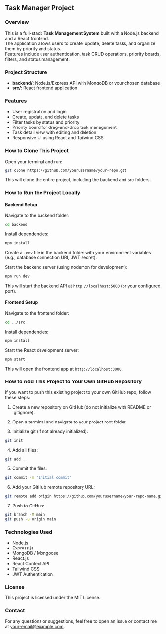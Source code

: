 ## Task Manager Project

### Overview

This is a full-stack **Task Management System** built with a Node.js backend and a React frontend.  
The application allows users to create, update, delete tasks, and organize them by priority and status.  
Features include user authentication, task CRUD operations, priority boards, filters, and status management.

### Project Structure

- **backend/**: Node.js/Express API with MongoDB or your chosen database  
- **src/**: React frontend application  

### Features

- User registration and login  
- Create, update, and delete tasks  
- Filter tasks by status and priority  
- Priority board for drag-and-drop task management  
- Task detail view with editing and deletion  
- Responsive UI using React and Tailwind CSS  

### How to Clone This Project

Open your terminal and run:

```bash
git clone https://github.com/yourusername/your-repo.git
```

This will clone the entire project, including the backend and src folders.

### How to Run the Project Locally

#### Backend Setup

Navigate to the backend folder:

```bash
cd backend
```

Install dependencies:

```bash
npm install
```

Create a `.env` file in the backend folder with your environment variables (e.g., database connection URI, JWT secret).

Start the backend server (using nodemon for development):

```bash
npm run dev
```

This will start the backend API at `http://localhost:5000` (or your configured port).

#### Frontend Setup

Navigate to the frontend folder:

```bash
cd ../src
```

Install dependencies:

```bash
npm install
```

Start the React development server:

```bash
npm start
```

This will open the frontend app at `http://localhost:3000`.

### How to Add This Project to Your Own GitHub Repository

If you want to push this existing project to your own GitHub repo, follow these steps:

1. Create a new repository on GitHub (do not initialize with README or .gitignore).

2. Open a terminal and navigate to your project root folder.

3. Initialize git (if not already initialized):

```bash
git init
```

4. Add all files:

```bash
git add .
```

5. Commit the files:

```bash
git commit -m "Initial commit"
```

6. Add your GitHub remote repository URL:

```bash
git remote add origin https://github.com/yourusername/your-repo-name.git
```

7. Push to GitHub:

```bash
git branch -M main
git push -u origin main
```

### Technologies Used

- Node.js
- Express.js
- MongoDB / Mongoose
- React.js
- React Context API
- Tailwind CSS
- JWT Authentication

### License

This project is licensed under the MIT License.

### Contact

For any questions or suggestions, feel free to open an issue or contact me at your-email@example.com.
